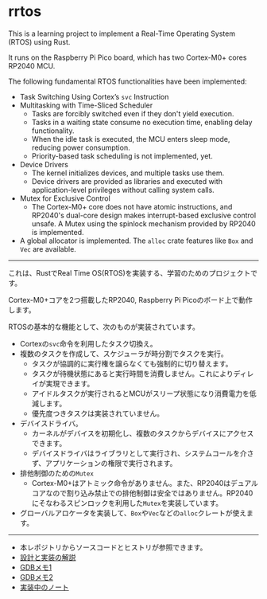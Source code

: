 rrtos
=====

This is a learning project to implement a Real-Time Operating System (RTOS) using Rust.

It runs on the Raspberry Pi Pico board, which has two Cortex-M0+ cores RP2040 MCU.

The following fundamental RTOS functionalities have been implemented:
* Task Switching Using Cortex’s `svc` Instruction
* Multitasking with Time-Sliced Scheduler
    + Tasks are forcibly switched even if they don't yield execution.
    + Tasks in a waiting state consume no execution time, enabling delay functionality.
    + When the idle task is executed, the MCU enters sleep mode, reducing power consumption.
    + Priority-based task scheduling is not implemented, yet.
* Device Drivers
    + The kernel initializes devices, and multiple tasks use them.
    + Device drivers are provided as libraries and executed with application-level privileges without calling system calls.
* Mutex for Exclusive Control
    + The Cortex-M0+ core does not have atomic instructions, and RP2040's dual-core design makes interrupt-based exclusive control unsafe. A Mutex using the spinlock mechanism provided by RP2040 is implemented.
* A global allocator is implemented. The `alloc` crate features like `Box` and `Vec` are available.


----

これは、RustでReal Time OS(RTOS)を実装する、学習のためのプロジェクトです。

Cortex-M0+コアを2つ搭載したRP2040, Raspberry Pi Picoのボード上で動作します。

RTOSの基本的な機能として、次のものが実装されています。

* Cortexの`svc`命令を利用したタスク切換え。
* 複数のタスクを作成して、スケジューラが時分割でタスクを実行。
    + タスクが協調的に実行権を譲らなくても強制的に切り替えます。
    + タスクが待機状態にあると実行時間を消費しません。これによりディレイが実現できます。
    + アイドルタスクが実行されるとMCUがスリープ状態になり消費電力を低減します。
    + 優先度つきタスクは実装されていません。
* デバイスドライバ。
    + カーネルがデバイスを初期化し、複数のタスクからデバイスにアクセスできます。
    + デバイスドライバはライブラリとして実行され、システムコールを介さず、アプリケーションの権限で実行されます。
* 排他制御のための`Mutex`
    + Cortex-M0+はアトミック命令がありません。また、RP2040はデュアルコアなので割り込み禁止での排他制御は安全ではありません。RP2040にそなわるスピンロックを利用した`Mutex`を実装しています。
* グローバルアロケータを実装して、`Box`や`Vec`などの`alloc`クレートが使えます。

---

* 本レポジトリからソースコードとヒストリが参照できます。
* [設計と実装の解説]()
* [GDBメモ1](https://nkon.github.io/Gdb-basic/)
* [GDBメモ2](https://nkon.github.io/Gdb-Memo/)
* [実装中のノート]()